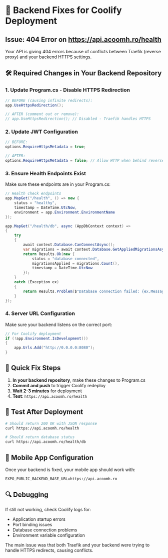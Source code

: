 # 🔧 Backend Fixes for Coolify Deployment

## Issue: 404 Error on https://api.acoomh.ro/health

Your API is giving 404 errors because of conflicts between Traefik (reverse proxy) and your backend HTTPS settings.

## 🛠️ Required Changes in Your Backend Repository

### 1. Update Program.cs - Disable HTTPS Redirection

```csharp
// BEFORE (causing infinite redirects):
app.UseHttpsRedirection();

// AFTER (comment out or remove):
// app.UseHttpsRedirection(); // Disabled - Traefik handles HTTPS
```

### 2. Update JWT Configuration

```csharp
// BEFORE:
options.RequireHttpsMetadata = true;

// AFTER:
options.RequireHttpsMetadata = false; // Allow HTTP when behind reverse proxy
```

### 3. Ensure Health Endpoints Exist

Make sure these endpoints are in your Program.cs:

```csharp
// Health check endpoints
app.MapGet("/health", () => new { 
    status = "healthy", 
    timestamp = DateTime.UtcNow,
    environment = app.Environment.EnvironmentName 
});

app.MapGet("/health/db", async (AppDbContext context) =>
{
    try
    {
        await context.Database.CanConnectAsync();
        var migrations = await context.Database.GetAppliedMigrationsAsync();
        return Results.Ok(new { 
            status = "database connected", 
            migrationsApplied = migrations.Count(),
            timestamp = DateTime.UtcNow 
        });
    }
    catch (Exception ex)
    {
        return Results.Problem($"Database connection failed: {ex.Message}");
    }
});
```

### 4. Server URL Configuration

Make sure your backend listens on the correct port:

```csharp
// For Coolify deployment
if (!app.Environment.IsDevelopment())
{
    app.Urls.Add("http://0.0.0.0:8080");
}
```

## 🚀 Quick Fix Steps

1. **In your backend repository**, make these changes to Program.cs
2. **Commit and push** to trigger Coolify redeploy
3. **Wait 2-3 minutes** for deployment
4. **Test**: `https://api.acoomh.ro/health`

## 🧪 Test After Deployment

```bash
# Should return 200 OK with JSON response
curl https://api.acoomh.ro/health

# Should return database status
curl https://api.acoomh.ro/health/db
```

## 📱 Mobile App Configuration

Once your backend is fixed, your mobile app should work with:

```env
EXPO_PUBLIC_BACKEND_BASE_URL=https://api.acoomh.ro
```

## 🔍 Debugging

If still not working, check Coolify logs for:
- Application startup errors
- Port binding issues
- Database connection problems
- Environment variable configuration

The main issue was that both Traefik and your backend were trying to handle HTTPS redirects, causing conflicts.
